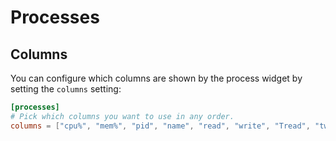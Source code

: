 # Processes

## Columns

You can configure which columns are shown by the process widget by setting the `columns` setting:

```toml
[processes]
# Pick which columns you want to use in any order.
columns = ["cpu%", "mem%", "pid", "name", "read", "write", "Tread", "twrite", "state", "user", "time", "gpu%", "gmem%"]
```
